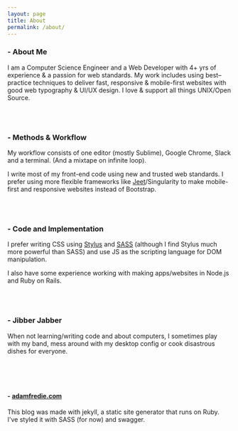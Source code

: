 ```yaml
---
layout: page
title: About
permalink: /about/
---
```


### - About Me # 


I am a Computer Science Engineer and a Web Developer with 4+ yrs of experience & a passion for web standards. 
My work includes using best–practice techniques to deliver fast, 
responsive & mobile-first websites with good web typography & UI/UX design. 
I love & support all things UNIX/Open Source. 


<br />
<br />

### - Methods & Workflow
    
My workflow consists of one editor (mostly Sublime), Google Chrome,
Slack and a terminal. (And a mixtape on infinite loop).


I write most of my front-end code using new and trusted web 
standards. I prefer using more flexible
frameworks like [Jeet]/Singularity to make mobile-first and responsive websites instead of Bootstrap.

 
<br />
<br />

### - Code and Implementation


I prefer writing CSS using [Stylus] and [SASS] (although I find Stylus much more
powerful than SASS) and use JS as the scripting language for DOM manipulation. 

I also have some experience working with making apps/websites in Node.js and Ruby on Rails.

<br />
<br />

### - Jibber Jabber

When not learning/writing code and about computers, I sometimes 
play with my band, mess around with my desktop config or cook 
disastrous dishes for everyone.



<br />
<br />
<br />

#### - [adamfredie.com](http://adamfredie.com)

This blog was made with jekyll, a static site generator that runs on
Ruby. I've styled it with SASS (for now) and swagger.


<!-- "You can find the source code for Jekyll at [github.com/jekyll/jekyll](https://github.com/jekyll/jekyll) -->

[Stylus]: https://learnboost.github.io/stylus/ "Stylus Link"

[SASS]: http://sass-lang.com/

[Jeet]: http://jeet.gs/